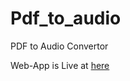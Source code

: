 # Pdf_to_audio
 PDF to Audio Convertor
 
 
Web-App is Live at [here](https://manipta-pdf-to-audio-pdf-toaudio-dwq0he.streamlitapp.com/)
